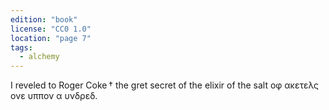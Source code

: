 ```yaml
---
edition: "book"
license: "CC0 1.0"
location: "page 7"
tags:
  - alchemy
---
```

I reveled to Roger Coke † the gret secret of the elixir
of the salt οφ ακετελς ονε υππον α υνδρεδ.
